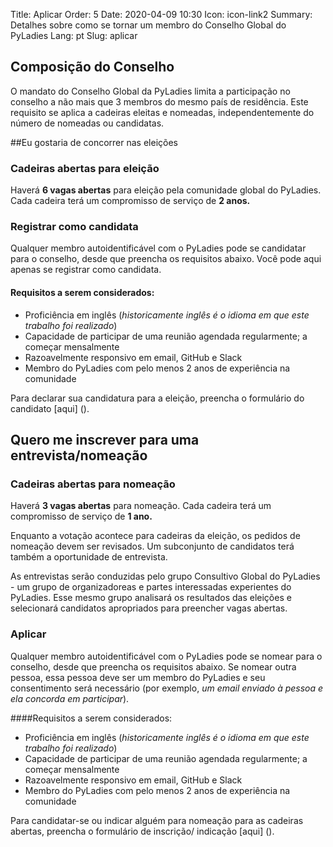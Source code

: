 Title: Aplicar
Order: 5
Date: 2020-04-09 10:30
Icon: icon-link2
Summary: Detalhes sobre como se tornar um membro do Conselho Global do PyLadies
Lang: pt
Slug: aplicar



## Composição do Conselho
O mandato do Conselho Global da PyLadies limita a participação no conselho a não mais que 3 membros do mesmo país de residência. Este requisito se aplica a cadeiras eleitas e nomeadas, independentemente do número de nomeadas ou candidatas.


##Eu gostaria de concorrer nas eleições

### Cadeiras abertas para eleição
Haverá **6 vagas abertas** para eleição pela comunidade global do PyLadies. Cada cadeira terá um compromisso de serviço de **2 anos.**

### Registrar como candidata
Qualquer membro autoidentificável com o PyLadies pode se candidatar para o conselho, desde que preencha os requisitos abaixo. Você pode aqui apenas se registrar como candidata.


#### Requisitos  a serem considerados:

- Proficiência em inglês (_historicamente inglês é o idioma em que este trabalho foi realizado_)
- Capacidade de participar de uma reunião agendada regularmente; a começar mensalmente
- Razoavelmente responsivo em email, GitHub e Slack
- Membro do PyLadies com pelo menos 2 anos de experiência na comunidade


Para declarar sua candidatura para a eleição, preencha o formulário do candidato [aqui] ().



## Quero me inscrever para uma entrevista/nomeação

### Cadeiras abertas para nomeação

Haverá **3 vagas abertas** para nomeação. Cada cadeira terá um compromisso de serviço de **1 ano.**

Enquanto a votação acontece para cadeiras da eleição, os pedidos de nomeação devem ser revisados. Um subconjunto de candidatos terá também a oportunidade de entrevista.

As entrevistas serão conduzidas pelo grupo Consultivo Global do PyLadies - um grupo de organizadoreas e partes interessadas experientes do PyLadies. Esse mesmo grupo analisará os resultados das eleições e selecionará candidatos apropriados para preencher vagas abertas.

### Aplicar
Qualquer membro autoidentificável com o PyLadies pode se nomear para o conselho, desde que preencha os requisitos abaixo. Se nomear outra pessoa, essa pessoa deve ser um membro do PyLadies e seu consentimento será necessário (por exemplo, _um email enviado à pessoa e ela concorda em participar_).


####Requisitos  a serem considerados:

- Proficiência em inglês (_historicamente inglês é o idioma em que este trabalho foi realizado_)
- Capacidade de participar de uma reunião agendada regularmente; a começar mensalmente
- Razoavelmente responsivo em email, GitHub e Slack
- Membro do PyLadies com pelo menos 2 anos de experiência na comunidade

Para candidatar-se ou indicar alguém para nomeação para as cadeiras abertas, preencha o formulário de inscrição/ indicação [aqui] ().
